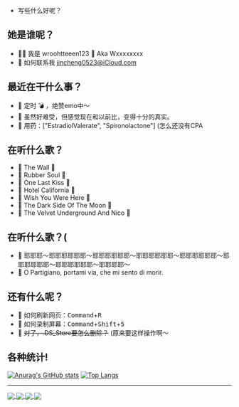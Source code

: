 - 写些什么好呢？

## 她是谁呢？

- ✋🏻 我是 wroohtteeen123 🍥 Aka Wxxxxxxxx
- 📮 如何联系我 jincheng0523@iCloud.com

## 最近在干什么事？

- 💜 定时 💣 ，绝赞emo中～
- 💙 虽然好难受，但感觉现在和以前比，变得十分的真实。
- 💊 用药：["EstradiolValerate", "Spironolactone"] (怎么还没有CPA

## 在听什么歌？

- 🎵 The Wall                           💽
- 🎵 Rubber Soul                        💽
- 🎵 One Last Kiss                      💽
- 🎵 Hotel California                   💽
- 🎵 Wish You Were Here                 💽
- 🎵 The Dark Side Of The Moon          💽
- 🎵 The Velvet Underground And Nico    💽

## 在听什么歌？(

- 🎵 耶耶耶～耶耶耶耶耶耶～耶耶耶耶耶耶～耶耶耶耶耶耶～耶耶耶耶耶耶～耶耶耶耶耶耶～耶耶耶耶耶耶～耶耶耶耶～
- 🎵 O Partigiano, portami via, che mi sento di morir. 

## 还有什么呢？

- 🤗 如何刷新网页：<kbd>Command</kbd>+<kbd>R</kbd> 
- 🤗 如何录制屏幕：<kbd>Command</kbd>+<kbd>Shift</kbd>+<kbd>5</kbd>
- 🤗 ~~对了，.DS_Store要怎么删除？~~ (原来要这样操作啊～

## 各种统计!

[![Anurag's GitHub stats](https://github-readme-stats.vercel.app/api?username=wroohtteeen123&show_icons=true)](https://github.com/wroohtteeen123)
[![Top Langs](https://github-readme-stats.vercel.app/api/top-langs/?username=wroohtteeen123)](https://github.com/wroohtteeen123)

---

<a href="https://github.com/wroohtteeen123/wroohtteeen123.github.io">
  <img align="center" src="https://github-readme-stats.vercel.app/api/pin/?username=wroohtteeen123&repo=wroohtteeen123.github.io" />
</a>
<a href="https://github.com/wroohtteeen123/commget-bil">
  <img align="center" src="https://github-readme-stats.vercel.app/api/pin/?username=wroohtteeen123&repo=commget-bil" />
</a>

<a href="https://github.com/wroohtteeen123/wroohtteeen123">
  <img align="center" src="https://github-readme-stats.vercel.app/api/pin/?username=wroohtteeen123&repo=wroohtteeen123" />
</a>
<a href="https://github.com/wroohtteeen123/wroohtteeen123">
  <img align="center" src="https://github-readme-stats.vercel.app/api/pin/?username=wroohtteeen123&repo=wroohtteeen123" />
</a>

<!-- -
wroohtteeen123/wroohtteeen123 is a ✨ special ✨ repository because its `README.md` (this file) appears on your GitHub profile.
You can click the Preview link to take a look at your changes.

OPartigiano, portaMiVia, OBellaCiao! BellaCiao! BellaCiao! CiaoCiao! 
- -->
